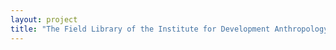 ```yaml
--- 
layout: project 
title: "The Field Library of the Institute for Development Anthropology" 
---
```



